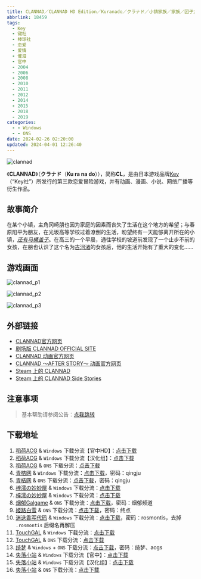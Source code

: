 ```yaml
---
title: CLANNAD／CLANNAD HD Edition／Kuranado／クラナド／小镇家族／家族／团子大家族／克兰娜德／人生
abbrlink: 18459
tags:
  - Key
  - 键社
  - 棒球社
  - 恋爱
  - 爱情
  - 催泪
  - 官中
  - 2004
  - 2006
  - 2008
  - 2010
  - 2011
  - 2012
  - 2014
  - 2015
  - 2018
  - 2019
categories:
  - - Windows
  - - ONS
date: 2024-02-26 02:20:00
updated: 2024-04-01 12:26:40
---
```


![clannad](https://unpkg.com/galgame/img/clannad.webp)

《**CLANNAD**》（**クラナド**（**Ku ra na do**）），简称**CL**，是由日本游戏品牌[Key](https://zh.moegirl.org.cn/Key)（“Key社”）所发行的第三款恋爱冒险游戏，并有动画、漫画、小说、网络广播等衍生作品。

<!-- more -->

## 故事简介

在某个小镇，主角冈崎朋也因为家庭的因素而丧失了生活在这个地方的希望；与春原阳平为朋友，在光坂高等学校过着潦倒的生活，盼望终有一天能够离开所在的小镇，*[还有马桶盖子](https://zh.moegirl.org.cn/还有马桶盖子)*。在高三的一个早晨，通往学校的坡道前发现了一个止步不前的女孩，在朋也认识了这个名为[古河渚](https://zh.moegirl.org.cn/古河渚)的女孩后，他的生活开始有了重大的变化……

## 游戏画面

![clannad_p1](https://unpkg.com/galgame/img/clannad_p1.webp)

![clannad_p2](https://unpkg.com/galgame/img/clannad_p2.webp)

![clannad_p3](https://unpkg.com/galgame/img/clannad_p3.webp)

## 外部链接

- [CLANNAD官方网页](http://clannad.prpage.jp/)
- [剧场版 CLANNAD OFFICIAL SITE](http://www.clannad-movie.jp/)
- [CLANNAD 动画官方网页](http://www.tbs.co.jp/clannad/clannad1/index-j.html)
- [CLANNAD ～AFTER STORY～ 动画官方网页](http://www.tbs.co.jp/clannad/)
- [Steam 上的 CLANNAD](https://store.steampowered.com/app/324160)
- [Steam 上的 CLANNAD Side Stories](https://store.steampowered.com/app/420100)

## 注意事项

> 基本帮助请参阅公告：[点我跳转](/p/announcement/)

## 下载地址

1. [稻荷ACG](https://sakustar.moe/) & `Windows` 下载分流【官中HD】：[点击下载](https://sakustar.moe/download?post_id=307&index=1&i=0)
2. [稻荷ACG](https://sakustar.moe/) & `Windows` 下载分流【汉化组】：[点击下载](https://sakustar.moe/download?post_id=307&index=0&i=0)
3. [稻荷ACG](https://sakustar.moe/) & `ONS` 下载分流：[点击下载](https://sakustar.moe/download?post_id=609&index=0&i=0)
4. [青桔网](https://post.qingjuacg.top/) & `Windows` 下载分流：[点击下载](https://2010522975-my.sharepoint.com/:f:/g/personal/qingju_2010522975_onmicrosoft_com/EvUbtuRxOBlDjMMIE6E4taYBBVo_DdbKynN9-SuGocwmKw?e=e7hlc7)，密码：qingju
5. [青桔网](https://post.qingjuacg.top/) & `ONS` 下载分流：[点击下载](https://2010522975-my.sharepoint.com/:u:/g/personal/qingju_2010522975_onmicrosoft_com/Efbnx34DiYpNkTku4L-zoI0Bq99h_4SfDDYuSoI6dqVVBA?e=c3cFkq)，密码：qingju
6. [梓澪の妙妙屋](https://zi0.cc/) & `Windows` 下载分流：[点击下载](https://zi0.cc/d/%2C%E3%80%90ADV-%E5%86%92%E9%99%A9%E6%B8%B8%E6%88%8F%E3%80%91/%E3%80%90PC%E3%80%91CLANNAD%20HD%20Edition/CLANNAD%20HD%20Edition.zip?sign=NWR5RD7Z5G8HwX0iMA9nIvnXHIQ669o5RnsN7DGx640=:0)
7. [梓澪の妙妙屋](https://zi0.cc/) & `Windows` 下载分流：[点击下载](https://zi0.cc/d/%60%E3%80%90%E5%90%88%E9%9B%86%E7%B3%BB%E5%88%97%E3%80%91/%E6%B1%89%E5%8C%96galgame%E4%BC%9A%E7%A4%BE%E5%90%88%E9%9B%86/%E6%B1%89%E5%8C%96%E4%BC%9A%E7%A4%BE%E5%90%88%E9%9B%86%E9%83%A8%E5%88%86%20part24/KEY/%E6%B1%89%E5%8C%96%E7%89%88/%5B191017%5D%5BKey%5D%20CLANNAD%20HD%20Edition.rar?sign=8Hvg-pqMmYaW0YfU8Op4QzRN9dAdWc2GT72YKBEGIeY=:0)
8. [烟郁Galgame](https://yanyugal.top/) & `ONS` 下载分流：[点击下载](https://yanyugal.top/d/disk1/%E5%B0%8F%E5%B0%8F%E7%9A%84%E5%88%86%E4%BA%AB%EF%BC%88PC%EF%BC%86%E5%AE%89%E5%8D%93%EF%BC%89/%E5%AE%89%E5%8D%93/ons/Clannad.7z)，密码：烟郁频道
9. [姬路白雪](https://pan.jlbx.xyz/) & `ONS` 下载分流：[点击下载](https://pan.jlbx.xyz/?s=CLANNAD.rar)，密码：终点
10. [迷迭香写代码](https://rosmontis.com/) & `Windows` 下载分流：[点击下载](https://drive.rosmontis.com/s/8r2UN)，密码：rosmontis，去掉 `.rosmontis` 后缀名再解压
11. [TouchGAL](https://www.touchgal.com/) & `Windows` 下载分流：[点击下载](https://pan.touchgal.net/s/weaHv)
12. [TouchGAL](https://www.touchgal.com/) & `ONS` 下载分流：[点击下载](https://pan.touchgal.net/s/ABOtP)
13. [绮梦](https://acgs.eu.org/) & `Windows` + `ONS` 下载分流：[点击下载](https://acgs.eu.org/down_html/?url=game/Clannad&name=CLANNAD)，密码：绮梦、acgs
14. [失落小站](https://www.shinnku.com/) & `Windows` 下载分流【官中】：[点击下载](https://www.shinnku.com/api/download/0/win/CLANNAD/CLANNAD(%E5%AE%98%E4%B8%AD).7z)
15. [失落小站](https://www.shinnku.com/) & `Windows` 下载分流【汉化组】：[点击下载](https://www.shinnku.com/api/download/0/win/CLANNAD/CLANNAD(%E6%B1%89%E5%8C%96%E7%BB%84).7z)
16. [失落小站](https://www.shinnku.com/) & `ONS` 下载分流：[点击下载](https://www.shinnku.com/api/download/0/ons/clannad.zip)
